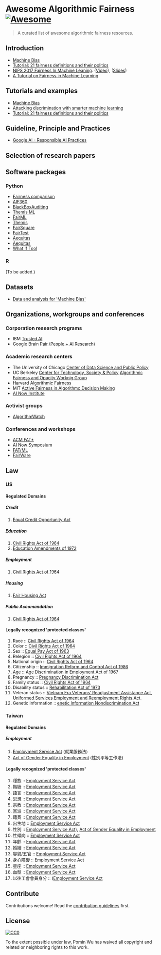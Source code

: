 # Awesome Algorithmic Fairness [![Awesome](https://awesome.re/badge.svg)](https://awesome.re)

> A curated list of awesome algorithmic fairness resources.

## Introduction

- [Machine Bias](https://www.propublica.org/article/machine-bias-risk-assessments-in-criminal-sentencing)
- [Tutorial: 21 fairness definitions and their politics](https://youtu.be/jIXIuYdnyyk)
- [NIPS 2017 Fairness In Machine Leaning](https://nips.cc/Conferences/2017/Schedule?showEvent=8734). ([Video](https://vimeo.com/248490141)), ([Slides](http://fairml.how/tutorial/#/))
- [A Tutorial on Fairness in Machine Learning](https://towardsdatascience.com/a-tutorial-on-fairness-in-machine-learning-3ff8ba1040cb)

## Tutorials and examples

- [Machine Bias](https://www.propublica.org/article/machine-bias-risk-assessments-in-criminal-sentencing)
- [Attacking discrimination with smarter machine learning](http://research.google.com/bigpicture/attacking-discrimination-in-ml/)
- [Tutorial: 21 fairness definitions and their politics](https://youtu.be/jIXIuYdnyyk)

## Guideline, Principle and Practices
 * [Google AI - Responsible AI Practices](https://ai.google/education/responsible-ai-practices)

## Selection of research papers

## Software packages

### Python

* [Fairness comparison](https://github.com/algofairness/fairness-comparison)
* [AIF360](https://github.com/ibm/aif360)
* [BlackBoxAuditing](https://github.com/algofairness/BlackBoxAuditing)
* [Themis ML](https://github.com/cosmicBboy/themis-ml)
* [FairML](https://github.com/adebayoj/fairml)
* [Themis](https://github.com/LASER-UMASS/Themis)
* [FairSquare](https://github.com/sedrews/fairsquare)
* [FairTest](https://github.com/columbia/fairtest)
* [Aequitas](https://github.com/sakshiudeshi/Aequitas)
* [Aequitas](https://dsapp.uchicago.edu/projects/aequitas/)
* [What If Tool](https://github.com/tensorflow/tensorboard/tree/master/tensorboard/plugins/interactive_inference)

### R

(To be added.)

## Datasets

* [Data and analysis for 'Machine Bias'](https://github.com/propublica/compas-analysis)

## Organizations, workgroups and conferences

### Corporation research programs

* IBM [Trusted AI](https://www.research.ibm.com/artificial-intelligence/trusted-ai/)
* Google Brain [Pair (People + AI Research)](https://ai.google/research/teams/brain/pair)

### Academic research centers

* The University of Chicago [Center of Data Science and Public Policy](https://dsapp.uchicago.edu)
* UC Berkeley [Center for Technology, Society & Policy](https://ctsp.berkeley.edu/) [Algorithmic Fairness and Opacity Worknig Group](http://afog.berkeley.edu/)
* Harvard [Algorithmic Fairness](http://fairness.haverford.edu/)
* MIT [Active Fairness in Algorithmc Decision Making](https://www.media.mit.edu/projects/active-fairness/)
* [AI Now Institute](https://ainowinstitute.org/)

### Activist groups

* [AlgorithmWatch](AlgorithmWatch)

### Conferences and workshops

* [ACM FAT*](https://fatconference.org/)
* [AI Now Symposium](https://symposium.ainowinstitute.org/)
* [FAT/ML](http://www.fatml.org/)
* [FairWare](http://fairware.cs.umass.edu/index.html)

## Law 
### US
#### Regulated Domains
##### Credit 
1. [Equal Credit Opportunity Act](https://en.wikipedia.org/wiki/Equal_Credit_Opportunity_Act)
##### Education 
1. [Civil Rights Act of 1964](https://en.wikipedia.org/wiki/Civil_Rights_Act_of_1964)
2. [Education Amendments of 1972](https://en.wikipedia.org/wiki/Education_Amendments_of_1972)
##### Employment 
1. [Civil Rights Act of 1964](https://en.wikipedia.org/wiki/Civil_Rights_Act_of_1964)
##### Housing 
1. [Fair Housing Act](https://en.wikipedia.org/wiki/Fair_Housing_Act)
##### Public Accomandation
1. [Civil Rights Act of 1964](https://en.wikipedia.org/wiki/Civil_Rights_Act_of_1964)
#### Legally recognized 'protected classes'
1. Race :: [Civil Rights Act of 1964](https://en.wikipedia.org/wiki/Civil_Rights_Act_of_1964)
2. Color :: [Civil Rights Act of 1964](https://en.wikipedia.org/wiki/Civil_Rights_Act_of_1964)
3. Sex :: [Equal Pay Act of 1963](https://www.eeoc.gov/laws/statutes/epa.cfm)
4. Relegion :: [Civil Rights Act of 1964](https://en.wikipedia.org/wiki/Civil_Rights_Act_of_1964)
5. National origin :: [Civil Rights Act of 1964](https://en.wikipedia.org/wiki/Civil_Rights_Act_of_1964)
6. Citizenship :: [Immigration Reform and Control Act of 1986](https://en.wikipedia.org/wiki/Immigration_Reform_and_Control_Act_of_1986)
7. Age :: [Age Discrimination in Employment Act of 1967](https://en.wikipedia.org/wiki/Age_Discrimination_in_Employment_Act_of_1967)
8. Pregnancy :: [Pregnancy Discrimination Act](https://en.wikipedia.org/wiki/Pregnancy_Discrimination_Act)
9. Family status :: [Civil Rights Act of 1964](https://en.wikipedia.org/wiki/Civil_Rights_Act_of_1964)
10. Disability status :: [Rehabilitation Act of 1973](https://en.wikipedia.org/wiki/Rehabilitation_Act_of_1973)
11. Veteran status :: [Vietnam Era Veterans' Readjustment Assistance Act](https://en.wikipedia.org/wiki/Vietnam_Era_Veterans%27_Readjustment_Assistance_Act), [Uniformed Services Employment and Reemployment Rights Act](https://en.wikipedia.org/wiki/Uniformed_Services_Employment_and_Reemployment_Rights_Act).
13. Genetic information :: [enetic Information Nondiscrimination Act](https://en.wikipedia.org/wiki/Genetic_Information_Nondiscrimination_Act)
### Taiwan
#### Regulated Domains
##### Employment 
1. [Employment Service Act](https://law.moj.gov.tw/ENG/LawClass/LawAll.aspx?pcode=N0090001) (就業服務法)
2. [Act of Gender Equality in Employment](https://law.moj.gov.tw/ENG/LawClass/LawAll.aspx?pcode=N0030014) (性別平等工作法)
#### Legally recognized 'protected classes'
1. 種族 :: [Employment Service Act](https://law.moj.gov.tw/ENG/LawClass/LawAll.aspx?pcode=N0090001)
2. 階級 :: [Employment Service Act](https://law.moj.gov.tw/ENG/LawClass/LawAll.aspx?pcode=N0090001)
3. 語言 :: [Employment Service Act](https://law.moj.gov.tw/ENG/LawClass/LawAll.aspx?pcode=N0090001)
4. 思想 :: [Employment Service Act](https://law.moj.gov.tw/ENG/LawClass/LawAll.aspx?pcode=N0090001)
5. 宗教 :: [Employment Service Act](https://law.moj.gov.tw/ENG/LawClass/LawAll.aspx?pcode=N0090001)
6. 黨派 :: [Employment Service Act](https://law.moj.gov.tw/ENG/LawClass/LawAll.aspx?pcode=N0090001)
7. 籍貫 :: [Employment Service Act](https://law.moj.gov.tw/ENG/LawClass/LawAll.aspx?pcode=N0090001)
8. 出生地 :: [Employment Service Act](https://law.moj.gov.tw/ENG/LawClass/LawAll.aspx?pcode=N0090001)
9. 性別 :: [Employment Service Act](https://law.moj.gov.tw/ENG/LawClass/LawAll.aspx?pcode=N0090001)), [Act of Gender Equality in Employment](https://law.moj.gov.tw/ENG/LawClass/LawAll.aspx?pcode=N0030014)
10. 性傾向 :: [Employment Service Act](https://law.moj.gov.tw/ENG/LawClass/LawAll.aspx?pcode=N0090001)
11. 年齡 :: [Employment Service Act](https://law.moj.gov.tw/ENG/LawClass/LawAll.aspx?pcode=N0090001)
12. 婚姻 :: [Employment Service Act](https://law.moj.gov.tw/ENG/LawClass/LawAll.aspx?pcode=N0090001)
13. 容貌/五官 :: [Employment Service Act](https://law.moj.gov.tw/ENG/LawClass/LawAll.aspx?pcode=N0090001)
14. 身心障礙 :: [Employment Service Act](https://law.moj.gov.tw/ENG/LawClass/LawAll.aspx?pcode=N0090001)
15. 星座 :: [Employment Service Act](https://law.moj.gov.tw/ENG/LawClass/LawAll.aspx?pcode=N0090001)
16. 血型 :: [Employment Service Act](https://law.moj.gov.tw/ENG/LawClass/LawAll.aspx?pcode=N0090001)
17. 以往工會會員身分 :: ([Employment Service Act](https://law.moj.gov.tw/ENG/LawClass/LawAll.aspx?pcode=N0090001)

## Contribute

Contributions welcome! Read the [contribution guidelines](contributing.md) first.

## License

[![CC0](http://mirrors.creativecommons.org/presskit/buttons/88x31/svg/cc-zero.svg)](http://creativecommons.org/publicdomain/zero/1.0)

To the extent possible under law, Pomin Wu has waived all copyright and
related or neighboring rights to this work.
